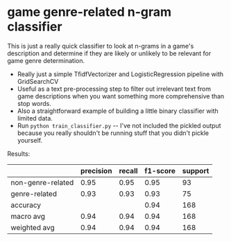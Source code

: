 # game genre-related n-gram classifier
This is just a really quick classifier to look at n-grams in a game's description and determine if they are likely or unlikely to be relevant for game genre determination. 

- Really just a simple TfidfVectorizer and LogisticRegression pipeline with GridSearchCV
- Useful as a text pre-processing step to filter out irrelevant text from game descriptions when you want something more comprehensive than stop words.
- Also a straightforward example of building a little binary classifier with limited data.
- Run `python train_classifier.py` -- I've not included the pickled output because you really shouldn't be running stuff that you didn't pickle yourself.

Results:

|                   | precision | recall | f1-score | support |
|-------------------|-----------|--------|----------|---------|
| non-genre-related | 0.95      | 0.95   | 0.95     | 93      |
| genre-related     | 0.93      | 0.93   | 0.93     | 75      |
| accuracy          |           |        | 0.94     | 168     |
| macro avg         | 0.94      | 0.94   | 0.94     | 168     |
| weighted avg      | 0.94      | 0.94   | 0.94     | 168     |
     

